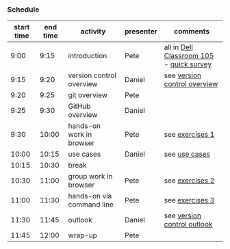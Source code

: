 ### Schedule

|start time|	end time	|activity	|presenter|	comments|
|-----------|-----------|----------|--------|----------|
|9:00|	9:15	|introduction|	Pete|	all in [Dell Classroom 105](http://its.virginia.edu/labs/listFacDetail.php?room_id=275) - [quick survey](student-pre-survey.tsv)|
|9:15|	9:20	|version control overview	|Daniel|	see [version control overview](https://github.com/UVA-DSI/git-intro/blob/master/usage-examples.md)|
|9:20	|9:25|	git overview|	Pete||	
|9:25	|9:30	|GitHub overview	|Daniel||	
|9:30	|10:00	|hands-on work in browser|	Pete|	see [exercises 1](https://github.com/UVA-DSI/git-intro/blob/master/exercises_1.md)|
|10:00	|10:15|	use cases|	Daniel	| see [use cases](https://github.com/UVA-DSI/git-intro/blob/master/usage-examples.md)|
|10:15	|10:30	|break|||		
|10:30	|11:00	|group work in browser	|Pete	|see [exercises 2](https://github.com/UVA-DSI/git-intro/blob/master/exercises_2.md)|
|11:00	|11:30	|hands-on via command line|	Pete|	see [exercises 3](https://github.com/UVA-DSI/git-intro/blob/master/exercises_3.md)|
|11:30	|11:45	|outlook|	Daniel|	see [version control outlook](https://github.com/UVA-DSI/git-intro/blob/master/usage-examples.md)|
|11:45	|12:00	|wrap-up	|Pete||	
